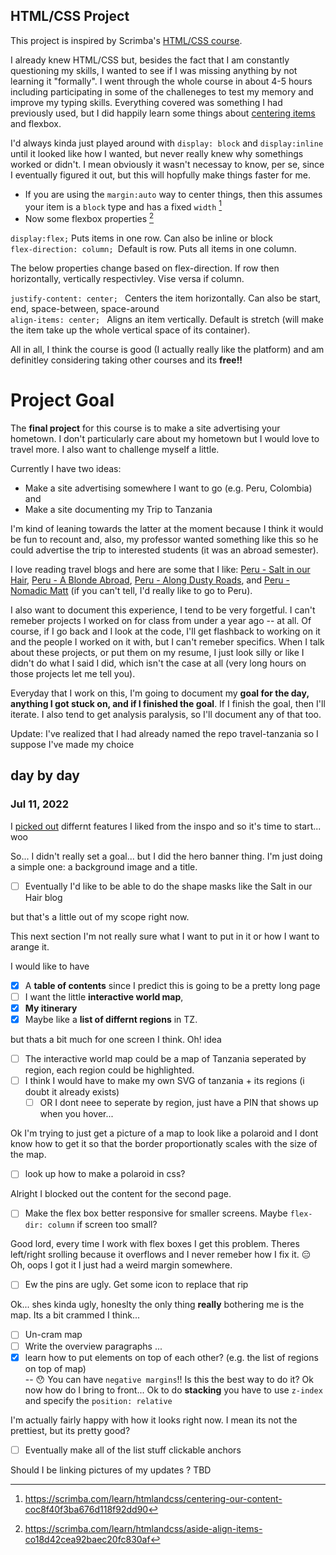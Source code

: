 
## HTML/CSS Project 

This project is inspired by Scrimba's [HTML/CSS course](https://scrimba.com/learn/htmlandcss).

I already knew HTML/CSS but, besides the fact that I am constantly questioning my skills, I wanted to see if I was missing anything by not learning it "formally". I went through the whole course in about 4-5 hours including participating in some of the challeneges to test my memory and improve my typing skills. Everything covered was something I had previously used, but I did happily learn some things about [centering items](https://stackoverflow.com/questions/114543/how-to-horizontally-center-an-element/46449757#:~:text=If%20the%20element%20is%20a,element%20to%20the%20centre%20horizontally.) and flexbox. 

I'd always kinda just played around with ```display: block``` and ```display:inline``` until it looked like how I wanted, but never really knew why somethings worked or didn't. I mean obviously it wasn't necessay to know, per se, since I eventually figured it out, but this will hopfully make things faster for me. 

* If you are using the ```margin:auto``` way to center things, then this assumes your item is a ```block``` type and has a fixed ```width``` [^1]
* Now some flexbox properties [^2]

```display:flex;``` Puts items in one row. Can also be inline or block  
```flex-direction: column; ```Default is row. Puts all items in one column.  

The below properties change based on flex-direction. If row then horizontally, vertically respectivley. Vise versa if column.  

```justify-content: center; ``` Centers the item horizontally. Can also be start, end, space-between, space-around   
```align-items: center; ``` Aligns an item vertically. 
						Default is stretch (will make the item take up the whole vertical space of its container). 

All in all, I think the course is good (I actually really like the platform) and am definitley considering taking other courses and its **free!!**

[^1]: https://scrimba.com/learn/htmlandcss/centering-our-content-coc8f40f3ba676d118f92dd90
[^2]: https://scrimba.com/learn/htmlandcss/aside-align-items-co18d42cea92baec20fc830af


# Project Goal

The **final project** for this course is to make a site advertising your hometown. I don't particularly care about my hometown but I would love to travel more. I also want to challenge myself a little. 

Currently I have two ideas:
* Make a site advertising somewhere I want to go (e.g. Peru, Colombia) and 
* Make a site documenting my Trip to Tanzania

I'm kind of leaning towards the latter at the moment because I think it would be fun to recount and, also, my professor wanted something like this so he could advertise the trip to interested students (it was an abroad semester).

I love reading travel blogs and here are some that I like:
[Peru - Salt in our Hair](https://www.saltinourhair.com/peru/), [Peru - A Blonde Abroad](https://www.theblondeabroad.com/ultimate-peru-travel-guide/), [Peru - Along Dusty Roads](https://www.alongdustyroads.com/peru), and [Peru - Nomadic Matt](https://www.nomadicmatt.com/travel-guides/peru-travel-tips/) (if you can't tell, I'd really like to go to Peru).

I also want to document this experience, I tend to be very forgetful. I can't remeber projects I worked on for class from under a year ago -- at all. Of course, if I go back and I look at the code, I'll get flashback to working on it and the people I worked on it with, but I can't remeber specifics. When I talk about these projects, or put them on my resume, I just look silly or like I didn't do what I said I did, which isn't the case at all (very long hours on those projects let me tell you). 

Everyday that I work on this, I'm going to document my **goal for the day, anything I got stuck on, and if I finished the goal**. If I finish the goal, then I'll iterate. I also tend to get analysis paralysis, so I'll document any of that too.

Update: I've realized that I had already named the repo travel-tanzania so I suppose I've made my choice

## day by day

### Jul 11, 2022

I [picked out](https://www.figma.com/file/Amzww2cEqJLnrUdIniNzjS/travel-tanzania?node-id=0%3A1) differnt features I liked from the inspo and so it's time to start... woo

So... I didn't really set a goal... but I did the hero banner thing. I'm just doing a simple one: a background image and a title. 

- [ ] Eventually I'd like to be able to do the shape masks like the Salt in our Hair blog

 but that's a little out of my scope right now. 



This next section I'm not really sure what I want to put in it or how I want to arange it.

I would like to have   
- [x] A **table of contents** since I predict this is going to be a pretty long page  
- [ ] I want the little **interactive world map**,   
- [x]  **My itinerary**  
- [x]  Maybe like a **list of differnt regions** in TZ. 

but thats a bit much for one screen I think. Oh! idea 

- [ ]  The interactive world map could be a map of Tanzania seperated by region, each region could be highlighted.  
- [ ] I think I would have to make my own SVG of tanzania + its regions (i doubt it already exists)
    - [ ] OR I dont neee to  seperate by region, just have a PIN that shows up when you hover...

Ok I'm trying to just get a picture of a map to look like a polaroid and I dont know how to get it so that the border proportionatly scales with the size of the map. 

- [ ] look up how to make a polaroid in css?

Alright I blocked out the content for the second page. 

- [ ] Make the flex box better responsive for smaller screens. Maybe ```flex-dir: column``` if screen too small?

Good lord, every time I work with flex boxes I get this problem. Theres left/right srolling because it overflows and I never remeber how I fix it. 😑  Oh, oops I got it I just had a weird margin somewhere.

- [ ] Ew the pins are ugly. Get some icon to replace that rip

Ok... shes kinda ugly, honeslty the only thing **really** bothering me is the map. Its a bit crammed I think...

- [ ] Un-cram map
- [ ] Write the overview paragraphs ...
- [x] learn how to put elements on top of each other? (e.g. the list of regions on top of map)  
-- 😯 You can have ```negative margins```!! Is this the best way to do it? Ok now how do I bring to front... Ok to do **stacking** you have to use ```z-index``` and specify the ```position: relative```

I'm actually fairly happy with how it looks right now. I mean its not the prettiest, but its pretty good? 

- [ ] Eventually make all of the list stuff clickable anchors

Should I be linking pictures of my updates ? TBD




